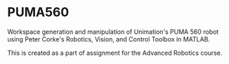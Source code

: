 # PUMA560
Workspace generation and manipulation of Unimation's PUMA 560 robot using Peter Corke's Robotics, Vision, and Control Toolbox in MATLAB.

This is created as a part of assignment for the Advanced Robotics course.
